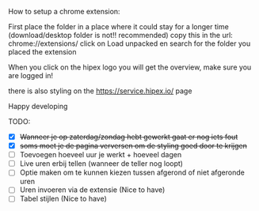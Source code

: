 How to setup a chrome extension:

First place the folder in a place where it could stay for a longer time (download/desktop folder is not!! recommended)
copy this in the url: chrome://extensions/
click on Load unpacked en search for the folder you placed the extension

When you click on the hipex logo you will get the overview, make sure you are logged in!

there is also styling on the https://service.hipex.io/ page

Happy developing



TODO:

- [x] ~~Wanneer je op zaterdag/zondag hebt gewerkt gaat er nog iets fout~~
- [x] ~~soms moet je de pagina verversen om de styling goed door te krijgen~~
- [ ] Toevoegen hoeveel uur je werkt + hoeveel dagen
- [ ] Live uren erbij tellen (wanneer de teller nog loopt)
- [ ] Optie maken om te kunnen kiezen tussen afgerond of niet afgeronde uren
- [ ] Uren invoeren via de extensie (Nice to have)
- [ ] Tabel stijlen (Nice to have)